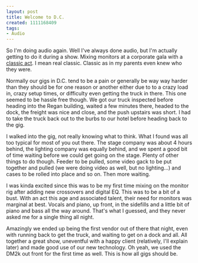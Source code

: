 ```yaml
--- 
layout: post
title: Welcome to D.C.
created: 1111168409
tags: 
- Audio
---
```

So I'm doing audio again. Well I've always done audio, but I'm actually getting to do it during a show. Mixing monitors at a corporate gala with a [classic act](http://www.theshirelles.com/theshirelles.html). I mean real classic. Classic as in my parents even knew who they were. 

Normally our gigs in D.C. tend to be a pain or generally be way way harder than they should be for one reason or another either due to to a crazy load in, crazy setup times, or difficulty even getting the truck in there. This one seemed to be hassle free though. We got our truck inspected before heading into the Regan building, waited a few minutes there, headed to the dock, the freight was nice and close, and the push upstairs was short. I had to take the truck back out to the burbs to our hotel before heading back to the gig. 

I walked into the gig, not really knowing what to think. What I found was all too typical for most of you out there. The stage company was about 4 hours behind, the lighting company was equally behind, and we spent a good bit of time waiting before we could get going on the stage. Plenty of other things to do though. Feeder to be pulled, some video gack to be put together and pulled (we were doing video as well, but no lighting...) and cases to be rolled into place and so on. Then more waiting.

I was kinda excited since this was to be my first time mixing on the monitor rig after adding new crossovers and digital EQ. This was to be a bit of a bust. With an act this age and associated talent, their need for monitors was marginal at best. Vocals and piano, up front, in the sidefills and a little bit of piano and bass all the way around. That's what I guessed, and they never asked me for a single thing all night. 

Amazingly we ended up being the first vendor out of there that night, even with running back to get the truck, and waiting to get on a dock and all. All together a great show, uneventful with a happy client (relatively, I'll explain later) and made good use of our new technology. Oh yeah, we used the DM2k out front for the first time as well. This is how all gigs should be.

